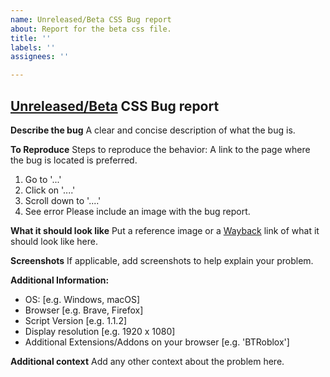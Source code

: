 ```yaml
---
name: Unreleased/Beta CSS Bug report
about: Report for the beta css file.
title: ''
labels: ''
assignees: ''

---
```


## [Unreleased/Beta](https://github.com/anthony1x6000/ROBLOX2016stylus/blob/main/unreleasedChanges.md) CSS Bug report
**Describe the bug**
A clear and concise description of what the bug is.

**To Reproduce**
Steps to reproduce the behavior:
A link to the page where the bug is located is preferred. 
1. Go to '...'
2. Click on '....'
3. Scroll down to '....'
4. See error
Please include an image with the bug report. 

**What it should look like**
Put a reference image or a [Wayback](https://wayback.archive.org/) link of what it should look like here.

**Screenshots**
If applicable, add screenshots to help explain your problem.

**Additional Information:**
 - OS: [e.g. Windows, macOS]
 - Browser [e.g. Brave, Firefox]
 - Script Version [e.g. 1.1.2]
 - Display resolution [e.g. 1920 x 1080]
 - Additional Extensions/Addons on your browser [e.g. 'BTRoblox']

**Additional context**
Add any other context about the problem here.
